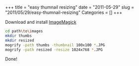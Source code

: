 +++
title = "easy thumnail resizing"
date = "2011-05-29"
slug = "2011/05/29/easy-thumnail-resizing"
Categories = []
+++

Download and install [ImageMagick](http://www.imagemagick.org/)

```bash
cd path\to\images
mkdir thumbs
mkdir resized
mogrify -path thumbs -thumbnail 100x100 *.JPG 
mogrify -path resized -resize 1024x768 *.JPG
```


Done!
